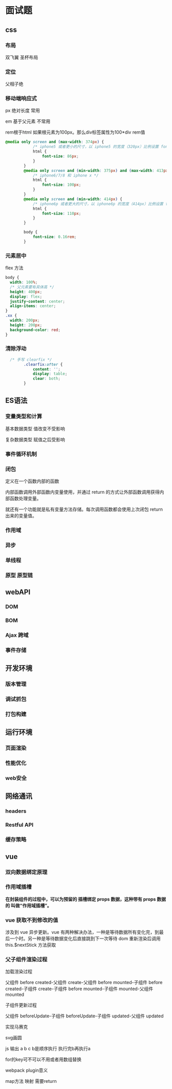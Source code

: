 # 面试题

## css

### 布局

双飞翼  圣杯布局

### 定位

父相子绝

### 移动端响应式

px 绝对长度 常用

em 基于父元素 不常用

rem根于html  如果根元素为100px。那么div标签属性为100*div rem值

```css
@media only screen and (max-width: 374px) {
            /* iphone5 或者更小的尺寸，以 iphone5 的宽度（320px）比例设置 font-size */
            html {
                font-size: 86px;
            }
        }
        @media only screen and (min-width: 375px) and (max-width: 413px) {
            /* iphone6/7/8 和 iphone x */
            html {
                font-size: 100px;
            }
        }
        @media only screen and (min-width: 414px) {
            /* iphone6p 或者更大的尺寸，以 iphone6p 的宽度（414px）比例设置 font-size */
            html {
                font-size: 110px;
            }
        }

        body {
            font-size: 0.16rem;
        }
```



### 元素居中

flex 方法

```scss
body {
  width: 100%;
  /* 父元素要有具体高 */
  height: 400px;
  display: flex;
  justify-content: center;
  align-items: center;
}
.xx {
  width: 200px;
  height: 200px;
  background-color: red;
}
```

### 清除浮动

```css
  /* 手写 clearfix */
        .clearfix:after {
            content: '';
            display: table;
            clear: both;
        }
```



## ES语法

### 变量类型和计算

基本数据类型  值改变不受影响

复杂数据类型 赋值之后受影响



### 事件循环机制



### 闭包

定义在一个函数内部的函数

内部函数调用外部函数内变量使用，并通过 return 的方式让外部函数调用获得内部函数处理变量。

就还有一个功能就是私有变量方法存储。每次调用函数都会使用上次闭包 return 出来的变量值。

### 作用域

### 异步

### 单线程



### 原型 原型链



## webAPI

### DOM

### BOM

### Ajax 跨域

### 事件存储



## 开发环境

### 版本管理

### 调试抓包

### 打包构建



## 运行环境

### 页面渲染

### 性能优化

### web安全



## 网络通讯

### headers

### Restful API

### 缓存策略





## vue

### 双向数据绑定原理

### 作用域插槽

**在封装组件的过程中，可以为预留的 <slot> 插槽绑定 props 数据，这种带有 props 数据的 <slot> 叫做“作用域插槽”。**



### vue 获取不到修改的值

涉及到 vue 异步更新。vue 有两种解决办法，一种是等待数据所有变化完，到最后一个时。另一种是等待数据变化后直接跳到下一次等待 dom 重新渲染后调用 this.$nextStick 方法获取

### 父子组件渲染过程

加载渲染过程

父组件 before created-父组件 create-父组件 before mounted-子组件 before created-子组件 create-子组件 before mounted-子组件 mounted-父组件 mounted

子组件更新过程

父组件 beforeUpdate-子组件 beforeUpdate-子组件 updated-父组件 updated









实现马赛克

svg画圆

js 输出 a b  c    b是顺序执行 执行完b再执行a

for的key可不可以不用或者用数组替换

webpack plugin意义

map方法 映射 需要return

